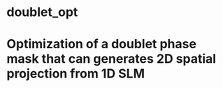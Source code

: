 # doublet_opt
# Optimization of a doublet phase mask that can generates 2D spatial projection from 1D SLM
